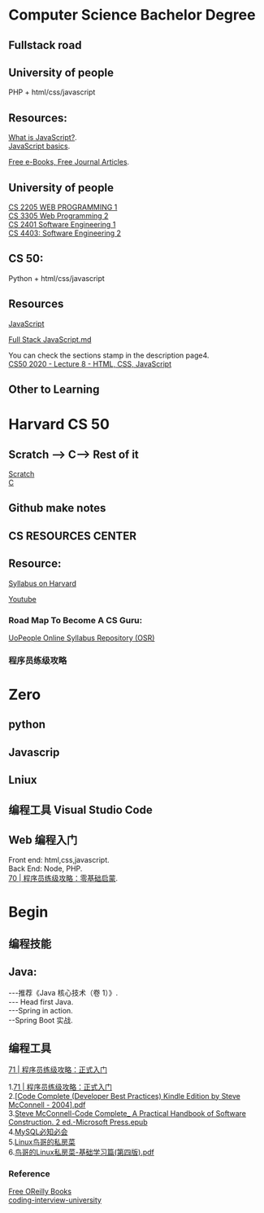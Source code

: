 # Computer Science Bachelor Degree

## Fullstack road
## University of people

PHP + html/css/javascript





## Resources:
[What is JavaScript?](https://developer.mozilla.org/en-US/docs/Learn/JavaScript/First_steps/What_is_JavaScript).    
[JavaScript basics](https://developer.mozilla.org/en-US/docs/Learn/Getting_started_with_the_web/JavaScript_basics).   
      

[Free e-Books, Free Journal Articles](https://my.uopeople.edu/pluginfile.php/57436/mod_book/chapter/37616/Freee-BooksFreeJournalArticles.pdf).     


## University of people
[CS 2205  WEB PROGRAMMING 1](https://my.uopeople.edu/mod/book/view.php?id=45606&chapterid=37616)     
[CS 3305 Web Programming 2](https://my.uopeople.edu/mod/book/view.php?id=45606&chapterid=39151)   
[CS 2401 Software Engineering 1](https://my.uopeople.edu/mod/book/view.php?id=45606&chapterid=37617)    
[CS 4403: Software Engineering 2](https://my.uopeople.edu/mod/book/view.php?id=45606&chapterid=46513)   

## CS 50: 
Python + html/css/javascript



## Resources

[JavaScript](https://www.youtube.com/watch?v=5g0x2xv3aHU&list=PLhQjrBD2T382_R182iC2gNZI9HzWFMC_8&index=10)  

[Full Stack JavaScript.md](https://gist.github.com/imdwit/4889d16087b6ebe7821f) 

You can check the sections stamp in the description page4.   
[CS50 2020 - Lecture 8 - HTML, CSS, JavaScript](https://www.youtube.com/watch?v=5g0x2xv3aHU&list=PLhQjrBD2T382_R182iC2gNZI9HzWFMC_8&index=9)   


## Other to Learning
# Harvard CS 50


## Scratch --> C--> Rest of it
[Scratch](https://www.youtube.com/watch?v=YoXxevp1WRQ&list=PLhQjrBD2T382_R182iC2gNZI9HzWFMC_8&index=1&t=3623s)  
[C](https://www.youtube.com/watch?v=zYierUhIFNQ)



## Github make notes

## CS RESOURCES CENTER

## Resource:
[Syllabus on Harvard](https://cs50.harvard.edu/x/2021/syllabus/)  

[Youtube](https://www.youtube.com/watch?v=YoXxevp1WRQ&list=PLhQjrBD2T382_R182iC2gNZI9HzWFMC_8)
### Road Map To Become A CS Guru:  
[UoPeople Online Syllabus Repository (OSR)](https://my.uopeople.edu/mod/book/view.php?id=45606&chapterid=113665)

### 程序员练级攻略  
# Zero

## python

## Javascrip

## Lniux

## 编程工具 Visual Studio Code

## Web 编程入门
Front end: html,css,javascript.   
Back End: Node, PHP.   
[70 | 程序员练级攻略：零基础启蒙](https://time.geekbang.org/column/article/8216).   

# Begin
## 编程技能
## Java:
---推荐《Java 核心技术（卷 1）》.  
--- Head first Java.  
---Spring in action.  
--Spring Boot 实战.    
## 编程工具
[71 | 程序员练级攻略：正式入门](https://time.geekbang.org/column/article/8217)

1.[71 | 程序员练级攻略：正式入门](https://time.geekbang.org/column/article/8217)  
2.[[Code Complete (Developer Best Practices) Kindle Edition by Steve McConnell - 2004].pdf](https://github.com/ahmedfarhat/software-development-ebooks-1/blob/master/%5BCode%20Complete%20(Developer%20Best%20Practices)%20Kindle%20Edition%20by%20Steve%20McConnell%20-%202004%5D.pdf)  
3.[Steve McConnell-Code Complete_ A Practical Handbook of Software Construction. 2 ed.-Microsoft Press.epub](https://github.com/manh-nguyen/ccomplete2/blob/master/Steve%20McConnell-Code%20Complete_%20A%20Practical%20Handbook%20of%20Software%20Construction.%202%20ed.-Microsoft%20Press.epub)   
4.[MySQL必知必会](https://weread.qq.com/web/reader/929321f0715c01b5929bd3fkecc32f3013eccbc87e4b62e)  
5.[Linux鸟哥的私房菜](https://github.com/xiongyaokun/Linux-Vbird-Learning)  
6.[鸟哥的Linux私房菜-基础学习篇(第四版).pdf](https://github.com/songhuiqing/book/blob/master/%E9%B8%9F%E5%93%A5%E7%9A%84Linux%E7%A7%81%E6%88%BF%E8%8F%9C-%E5%9F%BA%E7%A1%80%E5%AD%A6%E4%B9%A0%E7%AF%87(%E7%AC%AC%E5%9B%9B%E7%89%88).pdf)  

### Reference  
[Free OReilly Books](https://github.com/mohnkhan/Free-OReilly-Books)  
[coding-interview-university](https://github.com/GlennOu66304/coding-interview-university) 


